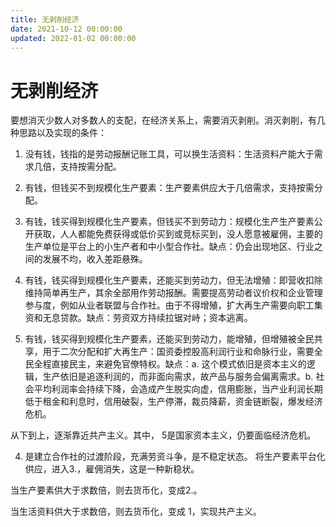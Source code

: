```yaml
---
title: 无剥削经济
date: 2021-10-12 00:00:00
updated: 2022-01-02 00:00:00
---
```


# 无剥削经济

要想消灭少数人对多数人的支配，在经济关系上，需要消灭剥削。消灭剥削，有几种思路以及实现的条件：

1. 没有钱，钱指的是劳动报酬记账工具，可以换生活资料：生活资料产能大于需求几倍，支持按需分配。

2. 有钱，但钱买不到规模化生产要素：生产要素供应大于几倍需求，支持按需分配。

3. 有钱，钱买得到规模化生产要素，但钱买不到劳动力：规模化生产生产要素公开获取，人人都能免费获得或低价买到或竞标买到，没人愿意被雇佣，主要的生产单位是平台上的小生产者和中小型合作社。缺点：仍会出现地区、行业之间的发展不均，收入差距悬殊。

4. 有钱，钱买得到规模化生产要素，还能买到劳动力，但无法增殖：即营收扣除维持简单再生产，其余全部用作劳动报酬。需要提高劳动者议价权和企业管理参与度，例如从业者联盟与合作社。由于不得增殖，扩大再生产需要向职工集资和无息贷款。缺点：劳资双方持续拉锯对峙；资本逃离。

5. 有钱，钱买得到规模化生产要素，还能买到劳动力，能增殖，但增殖被全民共享，用于二次分配和扩大再生产：国资委控股高利润行业和命脉行业，需要全民全程直接民主，来避免官僚特权。缺点：a. 这个模式依旧是资本主义的逻辑，生产依旧是追逐利润的，而非面向需求，故产品与服务会偏离需求。b. 社会平均利润率会持续下降，会造成产生脱实向虚，信用膨胀，当产业利润长期低于租金和利息时，信用破裂，生产停滞，裁员降薪，资金链断裂，爆发经济危机。

从下到上，逐渐靠近共产主义。其中，
5是国家资本主义，仍要面临经济危机。

4. 是建立合作社的过渡阶段，充满劳资斗争，是不稳定状态。
将生产要素平台化供应，进入3.，雇佣消失，这是一种新稳状。

当生产要素供大于求数倍，则去货币化，变成2.。

当生活资料供大于求数倍，则去货币化，变成 1，实现共产主义。

